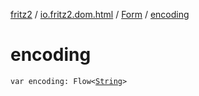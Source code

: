 [fritz2](../../index.md) / [io.fritz2.dom.html](../index.md) / [Form](index.md) / [encoding](./encoding.md)

# encoding

`var encoding: Flow<`[`String`](https://kotlinlang.org/api/latest/jvm/stdlib/kotlin/-string/index.html)`>`